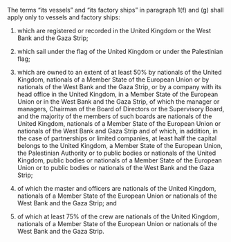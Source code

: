The terms “its vessels” and “its factory ships” in paragraph 1(f) and (g) shall apply only to vessels and factory ships:

1. which are registered or recorded in the United Kingdom or the West Bank and the Gaza Strip;

2. which sail under the flag of the United Kingdom or under the Palestinian flag;

3. which are owned to an extent of at least 50% by nationals of the United Kingdom, nationals of a Member State of the European Union or by nationals of the West Bank and the Gaza Strip, or by a company with its head office in the United Kingdom, in a Member State of the European Union or in the West Bank and the Gaza Strip, of which the manager or managers, Chairman of the Board of Directors or the Supervisory Board, and the majority of the members of such boards are nationals of the United Kingdom, nationals of a Member State of the European Union or nationals of the West Bank and Gaza Strip and of which, in addition, in the case of partnerships or limited companies, at least half the capital belongs to the United Kingdom, a  Member State of the European Union, the Palestinian Authority or to public bodies or nationals of the United Kingdom, public bodies or nationals of a  Member State of the European Union or to public bodies or nationals of the West Bank and the Gaza Strip;

4. of which the master and officers are nationals of the United Kingdom, nationals of a Member State of the European Union or nationals of the West Bank and the Gaza Strip; and

5. of which at least 75% of the crew are nationals of the United Kingdom, nationals of a Member State of the European Union or nationals of the West Bank and the Gaza Strip.
